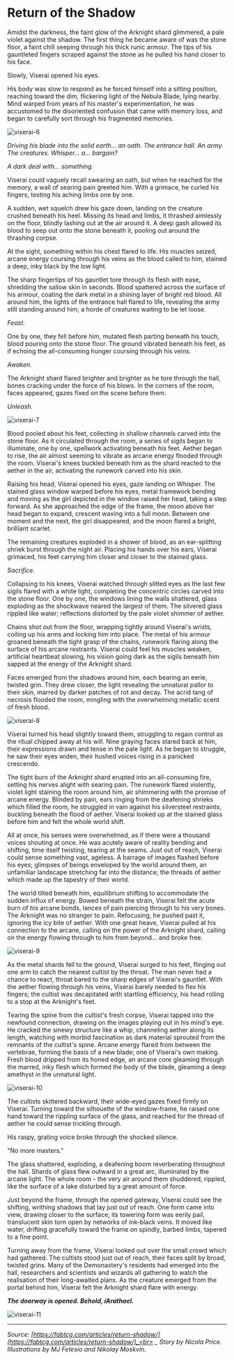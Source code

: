 # Return of the Shadow

Amidst the darkness, the faint glow of the Arknight shard glimmered, a pale violet against the shadow. The first thing he became aware of was the stone floor, a faint chill seeping through his thick runic armour. The tips of his gauntleted fingers scraped against the stone as he pulled his hand closer to his face.

Slowly, Viserai opened his eyes.

His body was slow to respond as he forced himself into a sitting position, reaching toward the dim, flickering light of the Nebula Blade, lying nearby. Mind warped from years of his master's experimentation, he was accustomed to the disoriented confusion that came with memory loss, and began to carefully sort through his fragmented memories.

<img src="https://d2hl7maqck52px.cloudfront.net/main-story/02-arcane-rising/viserai-6.webp" alt="viserai-6" class="center">

_Driving his blade into the solid earth... an oath. The entrance hall. An army. The creatures. Whisper... a... bargain?_

_A dark deal with... something._

Viserai could vaguely recall swearing an oath, but when he reached for the memory, a wall of searing pain greeted him. With a grimace, he curled his fingers, testing his aching limbs one by one.

A sudden, wet squelch drew his gaze down, landing on the creature crushed beneath his heel. Missing its head and limbs, it thrashed aimlessly on the floor, blindly lashing out at the air around it. A deep gash allowed its blood to seep out onto the stone beneath it, pooling out around the thrashing corpse.

At the sight, something within his chest flared to life. His muscles seized, arcane energy coursing through his veins as the blood called to him, stained a deep, inky black by the low light.

The sharp fingertips of his gauntlet tore through its flesh with ease, shredding the sallow skin in seconds. Blood spattered across the surface of his armour, coating the dark metal in a shining layer of bright red blood. All around him, the lights of the entrance hall flared to life, revealing the army still standing around him, a horde of creatures waiting to be let loose.

_Feast._

One by one, they fell before him, mutated flesh parting beneath his touch, blood pouring onto the stone floor. The ground vibrated beneath his feet, as if echoing the all-consuming hunger coursing through his veins.

_Awaken._

The Arknight shard flared brighter and brighter as he tore through the hall, bones cracking under the force of his blows. In the corners of the room, faces appeared, gazes fixed on the scene before them.

_Unleash._

<img src="https://d2hl7maqck52px.cloudfront.net/main-story/02-arcane-rising/viserai-7.webp" alt="viserai-7" class="center">

Blood pooled about his feet, collecting in shallow channels carved into the stone floor. As it circulated through the room, a series of sigils began to illuminate, one by one, spellwork activating beneath his feet. Aether began to rise, the air almost seeming to vibrate as arcane energy flooded through the room. Viserai's knees buckled beneath him as the shard reacted to the aether in the air, activating the runework carved into his skin.

Raising his head, Viserai opened his eyes, gaze landing on Whisper. The stained glass window warped before his eyes, metal framework bending and moving as the girl depicted in the window raised her head, taking a step forward. As she approached the edge of the frame, the moon above her head began to expand, crescent waxing into a full moon. Between one moment and the next, the girl disappeared, and the moon flared a bright, brilliant scarlet.

The remaining creatures exploded in a shower of blood, as an ear-splitting shriek burst through the night air. Placing his hands over his ears, Viserai grimaced, his feet carrying him closer and closer to the stained glass.

_Sacrifice._

Collapsing to his knees, Viserai watched through slitted eyes as the last few sigils flared with a white light, completing the concentric circles carved into the stone floor. One by one, the windows lining the walls shattered, glass exploding as the shockwave neared the largest of them. The silvered glass rippled like water; reflections distorted by the pale violet shimmer of aether.

Chains shot out from the floor, wrapping tightly around Viserai's wrists, coiling up his arms and locking him into place. The metal of his armour groaned beneath the tight grasp of the chains, runework flaring along the surface of his arcane restraints. Viserai could feel his muscles weaken, artificial heartbeat slowing, his vision going dark as the sigils beneath him sapped at the energy of the Arknight shard.

Faces emerged from the shadows around him, each bearing an eerie, twisted grin. They drew closer, the light revealing the unnatural pallor to their skin, marred by darker patches of rot and decay. The acrid tang of necrosis flooded the room, mingling with the overwhelming metallic scent of fresh blood.

<img src="https://d2hl7maqck52px.cloudfront.net/main-story/02-arcane-rising/viserai-8.webp" alt="viserai-8" class="center">

Viserai turned his head slightly toward them, struggling to regain control as the ritual chipped away at his will. Nine graying faces stared back at him, their expressions drawn and tense in the pale light. As he began to struggle, he saw their eyes widen, their hushed voices rising in a panicked crescendo.

The tight burn of the Arknight shard erupted into an all-consuming fire, setting his nerves alight with searing pain. The runework flared violently, violet light staining the room around him, air shimmering with the promise of arcane energy. Blinded by pain, ears ringing from the deafening shrieks which filled the room, he struggled in vain against his silversteel restraints, buckling beneath the flood of aether. Viserai looked up at the stained glass before him and felt the whole world shift.

All at once, his senses were overwhelmed, as if there were a thousand voices shouting at once. He was acutely aware of reality bending and shifting, time itself twisting, tearing at the seams. Just out of reach, Viserai could sense something vast, ageless. A barrage of images flashed before his eyes; glimpses of beings enveloped by the world around them, an unfamiliar landscape stretching far into the distance; the threads of aether which made up the tapestry of their world.

The world tilted beneath him, equilibrium shifting to accommodate the sudden influx of energy. Bowed beneath the strain, Viserai felt the acute burn of his arcane bonds, lances of pain piercing through to his very bones. The Arknight was no stranger to pain. Refocusing, he pushed past it, ignoring the icy bite of aether. With one great heave, Viserai pulled at his connection to the arcane, calling on the power of the Arknight shard, calling on the energy flowing through to him from beyond... and broke free.

<img src="https://d2hl7maqck52px.cloudfront.net/main-story/02-arcane-rising/viserai-9.webp" alt="viserai-9" class="center">

As the metal shards fell to the ground, Viserai surged to his feet, flinging out one arm to catch the nearest cultist by the throat. The man never had a chance to react, throat bared to the sharp edges of Viserai's gauntlet. With the aether flowing through his veins, Viserai barely needed to flex his fingers; the cultist was decapitated with startling efficiency, his head rolling to a stop at the Arknight's feet.

Tearing the spine from the cultist's fresh corpse, Viserai tapped into the newfound connection, drawing on the images playing out in his mind's eye. He cracked the sinewy structure like a whip, channeling aether along its length, watching with morbid fascination as dark material sprouted from the remnants of the cultist's spine. Arcane energy flared from between the vertebrae, forming the basis of a new blade; one of Viserai's own making. Fresh blood dripped from its honed edge, an arcane core gleaming through the marred, inky flesh which formed the body of the blade, gleaming a deep amethyst in the unnatural light.

<img src="https://d2hl7maqck52px.cloudfront.net/main-story/02-arcane-rising/viserai-10.webp" alt="viserai-10" class="center">

The cultists skittered backward, their wide-eyed gazes fixed firmly on Viserai. Turning toward the silhouette of the window-frame, he raised one hand toward the rippling surface of the glass, and reached for the thread of aether he could sense trickling through.

His raspy, grating voice broke through the shocked silence.

"No more masters."

The glass shattered, exploding, a deafening boom reverberating throughout the hall. Shards of glass flew outward in a great arc, illuminated by the arcane light. The whole room - the very air around them shuddered, rippled, like the surface of a lake disturbed by a great amount of force.

Just beyond the frame, through the opened gateway, Viserai could see the shifting, writhing shadows that lay just out of reach. One form came into view, drawing closer to the surface; its towering form was eerily pail, translucent skin torn open by networks of ink-black veins. It moved like water, drifting gracefully toward the frame on spindly, barbed limbs, tapered to a fine point.

Turning away from the frame, Viserai looked out over the small crowd which had gathered. The cultists stood just out of reach, their faces split by broad, twisted grins. Many of the Demonastery's residents had emerged into the hall, researchers and scientists and wizards all gathering to watch the realisation of their long-awaited plans. As the creature emerged from the portal behind him, Viserai felt the Arknight shard flare with energy.

**_The doorway is opened. Behold, íArathael._**

<img src="https://d2hl7maqck52px.cloudfront.net/main-story/02-arcane-rising/viserai-11.webp" alt="viserai-11" class="center">

---

_Source: [https://fabtcg.com/articles/return-shadow/](https://fabtcg.com/articles/return-shadow/)_<br>
_ Story by Nicola Price._<br>
_Illustrations by MJ Fetesio and Nikolay Moskvin._
